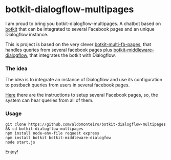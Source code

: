 # botkit-dialogflow-multipages

I am proud to bring you botkit-dialogflow-multipages. A chatbot based on [botkit](https://github.com/howdyai/botkit) that can be integrated to several Facebook pages and an unique Dialogflow instance.

This is project is based on the very clever [botkit-multi-fb-pages](https://github.com/danieledp/botkit-multi-fb-pages), that handles queries from several facebook pages plus [botkit-middleware-dialogflow](https://github.com/jschnurr/botkit-middleware-dialogflow), that integrates the botkit with Dialogflow.

### **The idea**

The idea is to integrate an instance of Dialogflow and use its configuration to postback queries from users in several facebook pages.

[Here](https://github.com/danieledp/botkit-multi-fb-pages) there are the instructions to setup several Facebook pages, so, the system can hear queries from all of them.

### Usage

```shell
git clone https://github.com/aldomonteiro/botkit-dialogflow-multipages && cd botkit-dialogflow-multipages
npm install node-env-file request express 
npm install botkit botkit-middleware-dialogfow
node start.js
```

Enjoy!